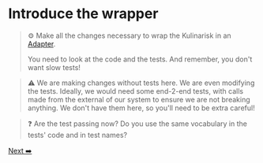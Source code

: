 # Introduce the wrapper

>⚙️ Make all the changes necessary to wrap the Kulinarisk in an [Adapter](https://refactoring.guru/design-patterns/adapter).
> 
> You need to look at the code and the tests. And remember, you don't want slow tests!

> ⚠️ We are making changes without tests here. We are even modifying the tests. Ideally, we would need some end-2-end tests, with calls made from the external of our system to ensure we are not breaking anything. We don't have them here, so you'll need to be extra careful!

> ❓ Are the test passing now?
> Do you use the same vocabulary in the tests' code and in test names?

[Next ➡️](./is-the-four-working.md)